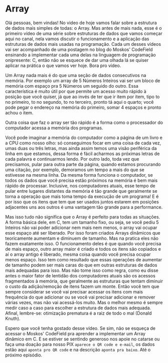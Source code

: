 # Array

Olá pessoas, bem vindas! No video de hoje vamos falar sobre a estrutura de dados mais simples de todas: o Array. Mas antes de mais nada, esse é o primeiro vídeo de uma série sobre estruturas de dados que vamos começar aqui no canal, nela vamos discutir o funcionamento e a aplicação das estruturas de dados mais usadas na programação. Cada um desses vídeos vai ser acompanhado de uma postagem no blog do Moskos' CodeField ensinando a implementar cada uma delas na linguagem de programação onipresente: C, então não se esquece de dar uma olhada lá se quiser aplicar na prática o que vamos ver hoje. Bora pro vídeo.

Um Array nada mais é do que uma seção de dados consecutivos na memória. Por exemplo um array de 5 Números Inteiros vai ser um bloco de memória com espaço pra 5 Números um seguido do outro. Essa característica é muito útil por que permite um acesso muito rápido à posição que você quiser, já que ao invés de ter que ir item por item, tipo to no primeiro, to no segundo, to no terceiro, pronto tá aqui o quarto; você pode pegar o endereço na memória do primeiro, somar 4 espaços e pronto achou o item.

Outra coisa que faz o array ser tão rápido é a forma como o processador do computador acessa a memória dos programas.

Você pode imaginar a memória do computador como a página de um livro e a CPU como nosso olho: só conseguimos focar em uma coisa de cada vez, umas duas ou três letras, mas ainda assim temos uma visão periférica da linha em que estamos, dessa forma é fácil acharmos as próximas letras de cada palavra e continuarmos lendo. Por outro lado, toda vez que precisamos, pular para outra parte da página, quando estamos procurando uma citação, por exemplo, demoramos um tempo a mais do que se estivesse na mesma linha. Da mesma forma funciona o computador, se todos os dados que você precisa estão próximos na memória é bem mais rápido de processar. Inclusive, nos computadores atuais, esse tempo de pular entre lugares distantes da memória é tão grande que geralmente se torna a operação que mais toma tempo da execução de um programa! E é por isso que os itens que tem que ser usados juntos estarem em posições adjacentes uns aos outros é uma vantagem tão grande para a performance.

Mas isso tudo não significa que o Array é perfeito para todas as situações. A forma básica dele, em C, tem um tamanho fixo, ou seja, se você pediu 5 Inteiros não vai poder adicionar nem mais nem menos, o array vai ocupar esse espaço até ser liberado. Por isso foram criados Arrays dinâmicos que teoricamente aumentam e diminuem de tamanho. Mas na pratica eles não fazem exatamente isso. O funcionamento deles é que quando você precisa de mais espaço, outro array maior é criado e todos os itens são copiados e aí o array antigo é liberado, mesma coisa quando você precisa ocupar menos espaço. Isso tem como resultado que essas operações de aumentar de tamanho podem ser mais caras do que em outras estruturas de dados mais adequadas para isso. Mas não tome isso como regra, como eu disse antes o maior fator de lentidão dos computadores atuais são os acessos fragmentados à memória, que geralmente as estruturas que tentam diminuir o custo da adição/remoção de itens fazem um monte. Então você tem que sempre considerar se você vai precisar acessar os itens com mais frequência do que adicionar ou se você vai precisar adicionar e remover várias vezes, mas não vai acessá-los muito. Mas o melhor mesmo é sempre medir caso a caso para escolher a estrutura de dados mais adequada. Afinal, lembre-se: otimização prematura é a raiz de todo o mal (Donald Knuth).

Espero que você tenha gostado desse vídeo. Se sim, não se esqueça de acessar o Moskos' CodeField pra aprender a implementar um Array dinâmico em C. E se estiver se sentindo generoso nos apoie no catarse ou faça uma doação para nosso PIX `aparece o QR code e e-mail`, os dados estão aqui `aponta pro QR code` e na descrição `aponta pra baixo`. Até o próximo episódio.
